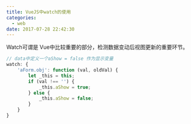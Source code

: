 ```yaml
---
title: VueJS中watch的使用
categories:
  - web
date: 2017-07-28 22:42:30
---
```

Watch可谓是 Vue中比较重要的部分，检测数据变动后视图更新的重要环节。
```js
// data中定义一个aShow = false 作为显示变量
watch: {
    'aForm.obj': function (val, oldVal) {
    	let _this = this;
    	if (val !== '') {
        	_this.aShow = true;
    	} else {
        	_this.aShow = false;
    	}
	}
}
```
